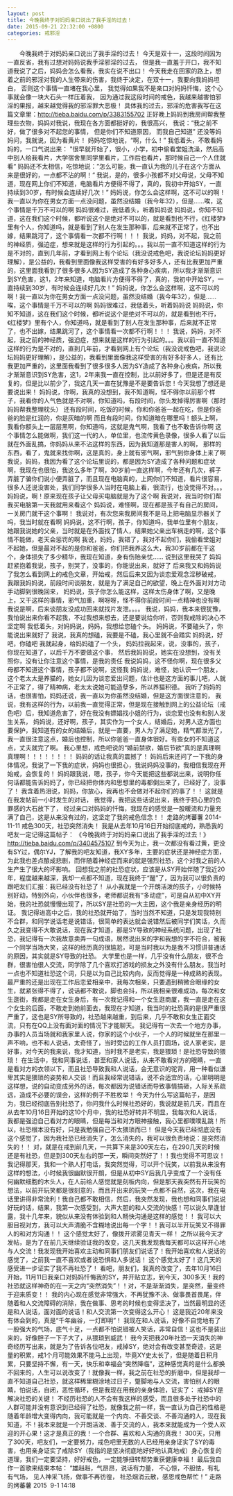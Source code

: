 ```yaml
---
layout: post
title: 今晚我终于对妈妈亲口说出了我手淫的过去！
date: 2015-09-21 22:32:00 +0800
categories: 戒邪淫
---
```


　　今晚我终于对妈妈亲口说出了我手淫的过去！ 今天是双十一，这段时间因为一直反省，我有过想对妈妈说我手淫邪淫的过去， 但是我一直羞于开口，我不知道我说了之后，妈妈会怎么看我，我实在说不出口！ 今天我走在回家的路上，想着之前的邪淫对我的人生带来的伤害，我终于决定，在双十一，我要向我妈妈坦白， 否则这个事情一直堵在我心里， 我觉得如果我不是亲口对妈妈忏悔，这个心事就会像一块大石头一样压着我， 因为通过我这段时间的戒色，我越来越害怕邪淫的果报，越来越觉得我的邪淫罪大恶极！ 具体我的过去，邪淫的危害我写在这篇文章里：http://tieba.baidu.com/p/3383155702 正好晚上妈妈到我房间帮我整理些衣物，妈妈对我说，我现在各方面都挺好的，我很高兴， 我说：“我之前不好，做了很多对不起您的事情， 但是你们不知道原因， 而我自己知道” 还没等妈妈问，我就说，因为看黄片！ 妈妈吃惊地说，“啊，什么！” 我低着头，不敢看妈妈的，一口气说出来： "很早就开始了，很小，小学，初中偷看堂姐洗澡，然后高中别人给我看片，大学宿舍里同学里看片，工作后也看片，那时候自己一个人住就看“ 妈妈还不太相信，吃惊地说：”怎么可能，我一直认为我的儿子在这个方面从来是很好的，一点都不沾的啊！“ 我说，是的，很多小孩都不对父母说，父母不知道，现在网上你们不知道，电脑看片方便得不得了，真的，我初中开始SY，一直持续到30岁，有时候会连续好几次！” 妈妈说，你怎么会这样啊，这不可以的啊！我一直以为你在男女方面一点没问题，虽然没结婚（我今年32），但是……唉，这个事情是千万不可以的啊 妈妈很难过，我低着头，听着妈妈说 妈妈说，你知不知道，这在我们这个时候，都听说这个是绝对不可以的，就是看到也不行，《红楼梦》里有个人，你知道吗，就是看到了别人在发生那种事，后来就不正常了，也不出嫁，结果跳河了，这个事情看一次都不行啊！！！ 我说，妈妈，对不起，我之前的神经质，强迫症，想来就是这样的行为引起的。。。我以前一直不知道这样的行为是不对的，直到几年前，才看到网上有个论坛（我没说戒色吧，我说论坛妈妈更好理解），是公益的，我看到里面像我这样受害的有好多好多人，还有比我更加严重的，这里面我看到了很多很多人因为SY造成了各种身心疾病，所以我才渐渐意识到SY危害，这1，2年来知道，电脑看片方便得不得了，真的，我初中开始SY，一直持续到30岁，有时候会连续好几次！” 妈妈说，你怎么会这样啊，这不可以的啊！我一直以为你在男女方面一点没问题，虽然没结婚（我今年32），但是……唉，这个事情是千万不可以的啊 妈妈很难过，我低着头，听着妈妈说 妈妈说，你知不知道，这在我们这个时候，都听说这个是绝对不可以的，就是看到也不行，《红楼梦》里有个人，你知道吗，就是看到了别人在发生那种事，后来就不正常了，也不出嫁，结果跳河了，这个事情看一次都不行啊！！！ 我说，妈妈，对不起，我之前的神经质，强迫症，想来就是这样的行为引起的。。。我以前一直不知道这样的行为是不对的，直到几年前，才看到网上有个论坛（我没说戒色吧，我说论坛妈妈更好理解），是公益的，我看到里面像我这样受害的有好多好多人，还有比我更加严重的，这里面我看到了很多很多人因为SY造成了各种身心疾病，所以我才渐渐意识到SY危害，这1，2年来我一直在控制，比以前好多了，但是还是有反复的，但是比以前少了，我这几天一直在犹豫是不是要告诉您！今天我想了想还是要说出来！ 妈妈说，你啊，我真的没想到，我不知道啊，怪不得你以前那个样子，我看你的人气色就是不对啊，你知道吗，有段时间，你头发掉得厉害啊（那时妈妈帮我整理枕头） 还有段时间，吃饭的时候，你和你爸爸一起在吃，但是你爸爸的脸是红润的，你是灰暗的啊 而且有段时间，你知道暗在哪里吗！额头上啊，我看你额头上一层层黑啊，你知道吗，这就是鬼气啊，我看了也不敢告诉你啊 这个事情怎么能做啊，我们这一代的人，单位里，也流传黄色录像，很多人看了以后就在外面乱搞，你妈妈从来不沾这样的东西，因为我知道那是害人的啊， 那样的东西，看了，鬼就来找你啊，这是真的，身上就有邪气啊，邪气到你身体上来了啊 我说，妈妈，我因为看了这个论坛里说的，都是因为SY造成了各种问题和症状啊，我现在也很怕，我这么多年了啊，30岁前一直这样啊，今年还有几次，裤子弄脏了骗你们说小便弄脏了，而且现在电脑真的，上网你们不知道，看片很容易，很多人还说没害处，我们同学很多人当时在电脑上看，很流行，也没觉得不对。。。 妈妈说，啊！原来现在孩子让父母买电脑就是为了这个啊 我说对，我当时你们帮我买电脑第一天我就用来看这个 妈妈说，难怪啊，现在都是孩子有自己的房间，一关房门就干这个事啊！ 我说对，有次您来我房间我不是马上把电脑显示器关了吗，我当时就在看啊 妈妈说，这不行啊，孩子，你知道吗，我单位里有个朋友，她跟我说她的父亲，当时就是在外面找了情人，结果她父亲出车祸走的啊，这个事情不能做，老天会惩罚的啊 我说，妈妈，我错了，我对不起你们，我偷看堂姐对不起她，但是最对不起的是你和爸爸，你们把我养这么大，我30岁前都在干这个，身体损失了多少精华，我现在知道，身有伤贻亲忧…… 说到这里我哭了 妈妈赶紧抱着我说，孩子，别哭了，没事的，你能说出来，就好了 后来我又和妈妈说了我怎么看到网上的戒色文章，开始戒，然后后来又因为谈恋爱观念淫秽破戒， 我跟我妈妈说，前段时间谈朋友，就是为了满足自己的欲望，晚上在外面对对方动手动脚到很晚回来， 妈妈说，孩子你怎么能这样，这样太伤身体了啊，又是晚上，又干这样的事情，邪气加重，啊呀呀，怪不得你前段时间一点精神也没有啊 我说是啊，后来谈朋友没成功回来就找片发泄。。。。 我说，妈妈，我本来很犹豫，我怕说出来你看不起我，不过我想来想去，还是要说给你听，否则我戒除的决心不坚定啊 我低着头，对妈妈说，妈妈，我想给您磕个头。 妈妈说，不要磕头了，你能说出来就好了 我说，我真的想磕，我要是不磕，我心里就不会踏实 妈妈说，好吧，你磕吧 我就起身，给妈妈磕了一个头， 妈妈拉我起来，说，没事的，孩子，你现在知道了，以后千万不要做这个事， 然后我妈妈说，她实在没想到，没有关照你，没有让你注意这个事情，是我的责任 我说妈妈，这不怪你啊，现在很多父母都不知道这个事情，孩子都不说啊，这怪我 妈妈说，难怪，她认识一个朋友，这个老太太是养猫的，她女儿因为谈恋爱出问题，估计也是这方面的事儿吧，人就不正常了，得了精神病，老太太说她可能造孽多，所以养猫积德。 我听了妈妈的话，也很害怕，妈妈还说，我一直以为你虽然没结婚，但是这方面很注意的， 我说，我有这样的行为，以前我一直觉得正常，但是现在接触到网上的公益论坛（戒色吧）后，我知道危害了，好在我没有嫖娼找小姐的行为，谈恋爱也没有和别人发生关系， 妈妈说，还好啊，孩子，其实作为一个女人，结婚后，对男人这方面也要保护，我知道有的女的结婚后，就是一直要，男人为了满足她，精气都泄光了，我一直很注意这点，婚后也控制，所以你爸爸一直身体很好。有些女的不知道这点，丈夫就完了啊。 我心里想，戒色吧说的“婚前禁欲，婚后节欲”真的是真理啊真理啊！！！！！！！！ 妈妈的话让我真的震撼了！ 妈妈后来还问了一下我的身体情况，我说了一下我的症状，妈妈也很担心，我说妈妈没事的，我相信我现在开始戒，会恢复的！ 妈妈跟我说，嗯，孩子，你今天能把这些都说出来，说明你任何话都能告诉妈妈了，你已经把你体内和思想里的毒都倒出来了，已经好了，没事了！ 我含着热泪说，妈妈，你放心，我再也不会做对不起你们的事了！！ 这就是在我发帖前一小时发生的对话， 我觉得，我把这些话说出来，我终于把心里的负罪感的大石放下了， 经过亲口对妈妈的忏悔，我现在的感觉是一股暖流和力量充满了自己，这是从来没有过的，这坚定了我的戒色信念！！ 走路的烤蕃薯 2014-11-11 戒色300天，社恐突然消失！ 我是从去年10月16日开始彻底戒的，熟悉我的吧友一定记得这篇帖子： 《今晚我终于对妈妈亲口说出了我手淫的过去！》 http://tieba.baidu.com/p/3404575107 到今天为止，我一次都没有看过黄，更没有SY过，偶尔YJ，了解我的吧友知道，我XY多年，主要的症状还是神经症方面，为此我也差点酿成悲剧，而伴随着神经症而来的就是强烈社恐，这个对我之前的人生产生了很大的坏影响。 回想我之前的社恐症状，应该是从SY开始伴随了我近20年，程度越来越深，我却一点都不知道，现在我终于“醒”了，因为我可以很负责的跟吧友们汇报：我已经没有社恐了！ 从小我就是一个开朗活泼的孩子，小时候特别好动，特别外向，小伙伴也很多，老师都说我有“多动症”，可是自从初中XY开始，我的社恐就慢慢出现了，所以SY是社恐的一大主因，这个我是亲身经历的明证。 我记得进高中之后，我的社恐就开始了，当时当然不知道，只是发现我特别不合群，和同学说话老是说错话，很简单的表达就会说错然后被同学们笑话，久而久之我变得不大敢说话，现在我才知道，那是SY导致的神经系统问题，出现了社恐，我记得有一次我故意卖弄一句成语，居然说出来的字和我想的字不符合，被我一个同学当场大笑，这样的经历真的很尴尬，可是当时我以为是我不习惯讲普通话的原因，其实就是SY导致的社恐。 大学里也是一样，几乎没有什么朋友，很不合群，很害怕很人交流，同学除了几个喜欢打游戏的损友之外没有什么朋友。我当时一点也不知道社恐这个词，只是以为自己比较内向，反而觉得是一种成熟的表现。 最严重的还是出现在工作后恋爱相亲中，我每次相亲，只要遇到稍微合眼缘的女生，就紧张得不得了，说话都不敢说，脚也会抖，所以我相亲很难成功，每次和女生逛街，我都是走在女生身后，有一次我记得和一个女生逛商厦，我一直是走在这个女生的后面，不敢走到她前面去，我现在才知道，我当时的社恐真的是很严重很严重了，这也是SY所导致的，社恐越来越重，到后来，几乎不敢和女生正面交流，只有在QQ上没有面对面的情况下才能聊天。 我记得有一次去一个地方办事，办事的人员当场就和我家里人说，你家的这个小伙子，一个人的时候就坐在那里一声不响，也不和人说话，太奇怪了，当时旁边的工作人员打圆场，说人家老实，是好事，对今天的我来说，我才知道，当时我不是老实，我是猥琐！是社恐导致的猥琐！ 在生活中，我和同事说话，甚至和家人说话，从来不敢看对方的眼睛，一直是看对方的衣领以下，而且社恐导致我和人说话，会无意识的驼背，用一种看似谦卑其实是猥琐的姿势和人交谈！而且我经常说错话，说不合适宜的话，心里明明是这样想，说的自动变成另外的话，每次都因为说错话而导致事情搞砸，人际关系疏远，造成不必要的误会，这样的例子不胜枚举！ 今天为什么写这篇帖子，是因为，我已经彻底告别社恐了，你问我什么时候社恐好的，我说就是前几天，而且在从去年10月16日开始的这10个月中，我的社恐好转并不明显，我每次和人说话，我都是强迫自己看对方的眼睛，但是每当和对方眼神接触，我心里都噗噗乱跳！所以，社恐根本没有好，只是我勉强自己不太猥琐而已！ 但是今天我已经彻底没有这个感觉了，因为我社恐已经消失了，怎么消失的，我可以很负责地说：是突然消失的！！ 对，就是在戒到前几天，一共算下来是300天左右，在290几天的时候还是有社恐，但是到300天左右的那一天，瞬间突然好了！！我也觉得不可思议！ 我记得那天，我和一个熟人打电话，我突然觉得，可以开个玩笑，以前我从来没有这样的想法，小时候我很幽默很开朗，但是从初中SY后我几乎变成了一个没有任何幽默细胞的木头人，在人前给人感觉就是刻板内向，但是那天我突然有开玩笑的想法，以前开玩笑都是很刻意的，而且开出来的玩笑一点都不自然，这次，我在电话里讲得非常流利！我自己都不敢相信，然后，我突然发现，我也想和同事们说说好玩的话，结果，我第一次感受到，大声大胆的和人交流的快感！可以说久旱逢甘露，我十几年来，貌似从来没有体验到和人畅快沟通是这样的感觉！！ 我可以大胆目视对方，我可以大声清脆不含糊地说出每一个字！！我可以半开玩笑又不得罪人的和对方沟通！！ 这个感觉太好了，像拨开浓雾见青天一样！ 之所以我今天才发帖，是为了在前几天继续验证我的改变，这几天我发现我每天都可以这样开心地与人交流！我发现我开始喜欢主动和同事们朋友们说话了！我开始喜欢和人说话的感觉了，之前我一直不喜欢或者说恐惧和人多说话！ 这个感觉太好了！这几天的感受进一步证实了我不再社恐了！ 看吧，朋友们，我真的改变了，去年10月16日开始，11月11日我亲口对妈妈忏悔我的SY，并开贴立志，到今天，300多天！我的社恐就这样神奇的在一天之内“突然消失”！！对，不是渐渐消失，是突然，量变终于迎来质变！！ 我的内心现在感觉非常强大，不再犹豫不决、做事畏首畏尾，伴随着和人交流障碍的消除，我在做事、思考的时候也变得坚决了，当然最明显的还是和人说话，面对面的说话！和人交流第一次变得这么开心！ 这是我近20年来没有体会到的，真是“千年幽谷，一灯即明”！ 我现在和人说话，好像不自觉地有了一股强大的气场，底气十足，一点都不怕说错被人笑话，非常自信！这也不是装出来的，好像胆子一下子大了，从猥琐到威武！ 我今天把我20年社恐一天消失的神奇经历写出来，就是为了告诉各位吧友，戒掉SY，绝对会有改变甚至奇迹，这是量的积累，戒1个月可能效果不能马上出现，毕竟XY史太长了，但是随着日积月累，只要坚持不懈，有一天，快乐和幸福会“突然降临”，这种感觉真的是什么都换不回来的，人生可以说改变了！就像我一样，我之前在社恐的折磨中，但是我却一直不知道自己社恐，就这样稀里糊涂地过日子，蹩脚地与人交流，害怕别人的眼睛，怕说话，自闭，恶性循环，但是我现在用我的亲身体验，证实了： 戒掉SY是解决社恐的关键！ 不经历社恐的人不会有我这样的感受，而且很多处于社恐中的人群可能并没有意识到已经得了社恐，就像我之前一样，我一直认为自己的性格是随着年龄增大变得内向，我可能就是一个内向、不善交谈、不善沟通的人，现在我知道，不！我本来就是一个开朗活泼、善于交流的人，我本来就能成为一个受人欢迎的开心果！这才是真正的我！一个合群、喜欢和人沟通的真我！ 300天，只用了300天，吧友们，一定要努力，戒色吧里无数的人已经用亲身证实了SY的毒害，也用亲身证实了戒除SY（我指的是坚决彻底地好好地认真地戒）身心恢复的道理，我们一定要坚持，好好戒色，一定能够扭转颓势重获健康幸福！ 最后我自作一首歌来结束本帖： “雄赳赳，气昂昂，说话有力量， 不心惊，不胆怯，有礼有气场， 见人神采飞扬，做事不再彷徨， 社恐烟消云散，感恩戒色帮忙！” 走路的烤蕃薯 2015  9-1 14:18